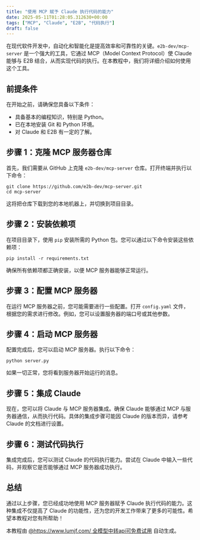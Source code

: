 ```yaml
---
title: "使用 MCP 赋予 Claude 执行代码的能力"
date: 2025-05-11T01:28:05.312630+00:00
tags: ["MCP", "Claude", "E2B", "代码执行"]
draft: false
---
```


<p>在现代软件开发中，自动化和智能化是提高效率和可靠性的关键。<code>e2b-dev/mcp-server</code> 是一个强大的工具，它通过 MCP（Model Context Protocol）使 Claude 能够与 E2B 结合，从而实现代码的执行。在本教程中，我们将详细介绍如何使用这个工具。</p>

<h2>前提条件</h2>
<p>在开始之前，请确保您具备以下条件：</p>
<ul>
<li>具备基本的编程知识，特别是 Python。</li>
<li>已在本地安装 Git 和 Python 环境。</li>
<li>对 Claude 和 E2B 有一定的了解。</li>
</ul>

<h2>步骤 1：克隆 MCP 服务器仓库</h2>
<p>首先，我们需要从 GitHub 上克隆 <code>e2b-dev/mcp-server</code> 仓库。打开终端并执行以下命令：</p>
<pre><code>git clone https://github.com/e2b-dev/mcp-server.git
cd mcp-server
</code></pre>
<p>这将把仓库下载到您的本地机器上，并切换到项目目录。</p>

<h2>步骤 2：安装依赖项</h2>
<p>在项目目录下，使用 <code>pip</code> 安装所需的 Python 包。您可以通过以下命令安装这些依赖项：</p>
<pre><code>pip install -r requirements.txt
</code></pre>
<p>确保所有依赖项都正确安装，以便 MCP 服务器能够正常运行。</p>

<h2>步骤 3：配置 MCP 服务器</h2>
<p>在运行 MCP 服务器之前，您可能需要进行一些配置。打开 <code>config.yaml</code> 文件，根据您的需求进行修改。例如，您可以设置服务器的端口号或其他参数。</p>

<h2>步骤 4：启动 MCP 服务器</h2>
<p>配置完成后，您可以启动 MCP 服务器。执行以下命令：</p>
<pre><code>python server.py
</code></pre>
<p>如果一切正常，您将看到服务器开始运行的消息。</p>

<h2>步骤 5：集成 Claude</h2>
<p>现在，您可以将 Claude 与 MCP 服务器集成。确保 Claude 能够通过 MCP 与服务器通信，从而执行代码。具体的集成步骤可能因 Claude 的版本而异，请参考 Claude 的文档进行设置。</p>

<h2>步骤 6：测试代码执行</h2>
<p>集成完成后，您可以测试 Claude 的代码执行能力。尝试在 Claude 中输入一些代码，并观察它是否能够通过 MCP 服务器成功执行。</p>

<h2>总结</h2>
<p>通过以上步骤，您已经成功地使用 MCP 服务器赋予 Claude 执行代码的能力。这种集成不仅提高了 Claude 的功能性，还为您的开发工作带来了更多的可能性。希望本教程对您有所帮助！</p><p>本教程由 <a href="https://www.lumjf.com/" target="_blank">@https://www.lumjf.com/ 全模型中转api可免费试用</a> 自动生成。</p>